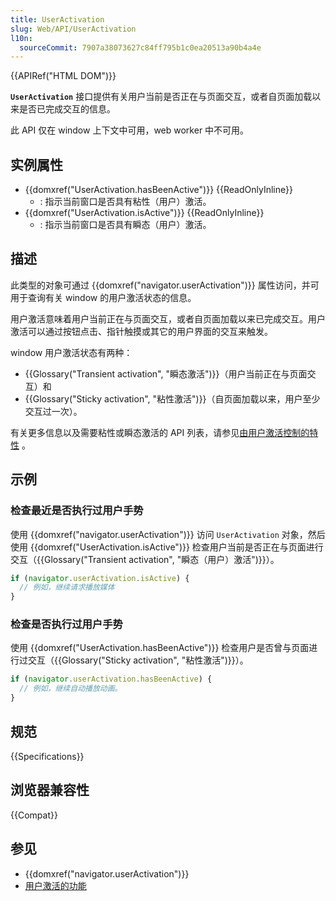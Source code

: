 ```yaml
---
title: UserActivation
slug: Web/API/UserActivation
l10n:
  sourceCommit: 7907a38073627c84ff795b1c0ea20513a90b4a4e
---
```


{{APIRef("HTML DOM")}}

**`UserActivation`** 接口提供有关用户当前是否正在与页面交互，或者自页面加载以来是否已完成交互的信息。

此 API 仅在 window 上下文中可用，web worker 中不可用。

## 实例属性

- {{domxref("UserActivation.hasBeenActive")}} {{ReadOnlyInline}}
  - : 指示当前窗口是否具有粘性（用户）激活。
- {{domxref("UserActivation.isActive")}} {{ReadOnlyInline}}
  - : 指示当前窗口是否具有瞬态（用户）激活。

## 描述

此类型的对象可通过 {{domxref("navigator.userActivation")}} 属性访问，并可用于查询有关 window 的用户激活状态的信息。

用户激活意味着用户当前正在与页面交互，或者自页面加载以来已完成交互。用户激活可以通过按钮点击、指针触摸或其它的用户界面的交互来触发。

window 用户激活状态有两种：

- {{Glossary("Transient activation", "瞬态激活")}}（用户当前正在与页面交互）和
- {{Glossary("Sticky activation", "粘性激活")}}（自页面加载以来，用户至少交互过一次）。

有关更多信息以及需要粘性或瞬态激活的 API 列表，请参见[由用户激活控制的特性](/zh-CN/docs/Web/Security/User_activation) 。

## 示例

### 检查最近是否执行过用户手势

使用 {{domxref("navigator.userActivation")}} 访问 `UserActivation` 对象，然后使用 {{domxref("UserActivation.isActive")}} 检查用户当前是否正在与页面进行交互（{{Glossary("Transient activation", "瞬态（用户）激活")}}）。

```js
if (navigator.userActivation.isActive) {
  // 例如，继续请求播放媒体
}
```

### 检查是否执行过用户手势

使用 {{domxref("UserActivation.hasBeenActive")}} 检查用户是否曾与页面进行过交互（{{Glossary("Sticky activation", "粘性激活")}}）。

```js
if (navigator.userActivation.hasBeenActive) {
  // 例如，继续自动播放动画。
}
```

## 规范

{{Specifications}}

## 浏览器兼容性

{{Compat}}

## 参见

- {{domxref("navigator.userActivation")}}
- [用户激活的功能](/zh-CN/docs/Web/Security/User_activation)
